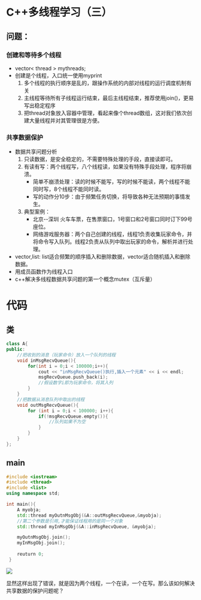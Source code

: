 # C++多线程学习（三）
## 问题：
### 创建和等待多个线程
* vector< thread > mythreads;
* 创建是个线程，入口统一使用myprint
	1. 多个线程的执行顺序是乱的，跟操作系统的内部对线程的运行调度机制有关
	2. 主线程等待所有子线程运行结束，最后主线程结束，推荐使用join()，更易写出稳定程序
	3. 把thread对象放入容器中管理，看起来像个thread数组，这对我们依次创建大量线程并对其管理很是方便。
	
### 共享数据保护
* 数据共享问题分析
	1. 只读数据，是安全稳定的，不需要特殊处理的手段，直接读即可。
	2. 有读有写：两个线程写，八个线程读，如果没有特殊手段处理，程序将崩溃。
		* 简单不崩溃处理：读的时候不能写，写的时候不能读，两个线程不能同时写，8个线程不能同时读。
		* 写的动作分10步：由于频繁任务切换，将导致各种无法预期的事情发生。
	3. 典型案例：
		* 北京--深圳 火车车票，在售票窗口，1号窗口和2号窗口同时订下99号座位。
		* 网络游戏服务器：两个自己创建的线程，线程1负责收集玩家命令，并将命令写入队列。线程2负责从队列中取出玩家的命令，解析并进行处理。
* vector,list: list适合频繁的顺序插入和删除数据，vector适合随机插入和删除数据。
* 用成员函数作为线程入口
* c++解决多线程数据共享问题的第一个概念mutex（互斥量）

# 代码

## 类

~~~cpp
class A{
public:
	//把收到的消息（玩家命令）放入一个队列的线程
	void inMsgRecvQueue(){
		for(int i = 0;i < 100000;i++){
			cout << "inMsgRecvQueue()执行,插入一个元素" << i << endl;
			msgRecvQueue.push_back(i);
			//假设数字i即为玩家命令，将其入列
		}
	}
	//把数据从消息队列中取出的线程
	void outMsgRecvQueue(){
		for (int i = 0;i < 100000; i++){
			if(!msgRecvQueue.empty()){
				//队列如果不为空
			}
		}
	}	
};
~~~ 

## main

~~~cpp
#include <iostream>
#include <thread>
#include <list>
using namespace std;

int main(){
	A myobja;
  	std::thread myOutnMsgObj(&A::outMsgRecvQueue,&myobja); 
  	//第二个参数是引用,才能保证线程用的是同一个对象
	std::thread myInMsgObj(&A::inMsgRecvQueue, &myobja);

  	myOutnMsgObj.join();
  	myInMsgObj.join();
  	
  	reuturn 0;
 }
~~~

![](a.png)

显然这样出现了错误，就是因为两个线程，一个在读，一个在写。那么该如何解决共享数据的保护问题呢？
